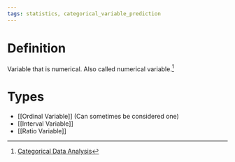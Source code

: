 ```yaml
---
tags: statistics, categorical_variable_prediction
---
```


# Definition

Variable that is numerical. Also called numerical variable.[^1]

# Types
- [[Ordinal Variable]] (Can sometimes be considered one)
- [[Interval Variable]]
- [[Ratio Variable]]

[^1]: [Categorical Data Analysis](zotero://open-pdf/library/items/JZKRKD5L?page=21)